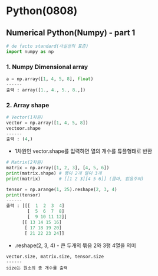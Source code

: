# Python(0808)

## Numerical Python(Numpy) - part 1

```python
# de facto standard(사실상의 표준)
import numpy as np
```



### 1. Numpy Dimensional array

```python
a = np.array([1, 4, 5, 8], float)
------
출력 : array([1., 4., 5., 8.,])
```



### 2. Array shape

```python
# Vector(1차원)
vector = np.array([1, 4, 5, 8])
vectoor.shape
------
출력 : (4,)
```

- 1차원인 vector.shape를 입력하면  열의 개수를 튜플형태로 반환



```python
# Matrix(2차원)
matrix = np.array([1, 2, 3], [4, 5, 6])
print(matrix.shape) # 행이 2개 열이 3개
print(matrix)		# [[1 2 3][4 5 6]] (콤마, 없음주의)
```



```python
tensor = np.arange(1, 25).reshape(2, 3, 4)
print(tensor)
------
출력 : [[[  1  2  3  4]
      	[  5  6  7  8]
      	[  9 10 11 12]]
      [[ 13 14 15 16]
       [ 17 18 19 20]
       [ 21 22 23 24]]
```

- .reshape(2, 3, 4) - 큰 두개의 묶음 2와 3행 4열을 의미

```
vector.size, matrix.size, tensor.size
------
size는 원소의 총 개수를 출력
```

